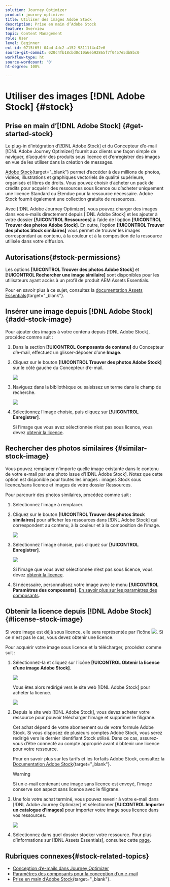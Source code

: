```yaml
---
solution: Journey Optimizer
product: journey optimizer
title: Utiliser des images Adobe Stock
description: Prise en main d’Adobe Stock
feature: Overview
topic: Content Management
role: User
level: Beginner
exl-id: 0715f65f-04bd-4dc2-a152-98111f4c42e6
source-git-commit: 020c4fb18cbd0c10a6eb92865f7f0457e5db8bc0
workflow-type: ht
source-wordcount: '0'
ht-degree: 100%

---
```


# Utiliser des images [!DNL Adobe Stock] {#stock}

## Prise en main d’[!DNL Adobe Stock] {#get-started-stock}

Le plug-in d’intégration d’[!DNL Adobe Stock] et du Concepteur d’e-mail [!DNL Adobe Journey Optimizer] fournit aux clients une façon simple de naviguer, d’acquérir des produits sous licence et d’enregistrer des images en vue de les utiliser dans la création de messages.

[Adobe Stock](https://helpx.adobe.com/stock/get-started.html){target=&quot;_blank&quot;} permet d’accéder à des millions de photos, vidéos, illustrations et graphiques vectoriels de qualité supérieure, organisés et libres de droits. Vous pouvez choisir d’acheter un pack de crédits pour acquérir des ressources sous licence ou d’acheter uniquement une licence Standard ou Étendue pour la ressource nécessaire. Adobe Stock fournit également une collection gratuite de ressources.

Avec [!DNL Adobe Journey Optimizer], vous pouvez charger des images dans vos e-mails directement depuis [!DNL Adobe Stock] et les ajouter à votre dossier **[!UICONTROL Ressources]** à l’aide de l’option **[!UICONTROL Trouver des photos Adobe Stock]**. En outre, l’option **[!UICONTROL Trouver des photos Stock similaires]** vous permet de trouver les images correspondant au contenu, à la couleur et à la composition de la ressource utilisée dans votre diffusion.

## Autorisations{#stock-permissions}

Les options **[!UICONTROL Trouver des photos Adobe Stock]** et **[!UICONTROL Rechercher une image similaire]** sont disponibles pour les utilisateurs ayant accès à un profil de produit AEM Assets Essentials.

Pour en savoir plus à ce sujet, consultez la [documentation Assets Essentials](https://experienceleague.adobe.com/docs/experience-manager-assets-essentials/help/get-started-admins/deploy-administer.html?lang=fr#add-users-to-essentials){target=&quot;_blank&quot;}.

## Insérer une image depuis [!DNL Adobe Stock] {#add-stock-image}

Pour ajouter des images à votre contenu depuis [!DNL Adobe Stock], procédez comme suit :

1. Dans la section **[!UICONTROL Composants de contenu]** du Concepteur d’e-mail, effectuez un glisser-déposer d’une **Image**.

1. Cliquez sur le bouton **[!UICONTROL Trouver des photos Adobe Stock]** sur le côté gauche du Concepteur d’e-mail.

   ![](assets/stock-find-photos.png)

1. Naviguez dans la bibliothèque ou saisissez un terme dans le champ de recherche.

   ![](assets/stock-select-from-lib.png)

1. Sélectionnez l’image choisie, puis cliquez sur **[!UICONTROL Enregistrer]**.

   Si l’image que vous avez sélectionnée n’est pas sous licence, vous devez [obtenir la licence](#license-stock-image).


## Rechercher des photos similaires {#similar-stock-image}

Vous pouvez remplacer n’importe quelle image existante dans le contenu de votre e-mail par une photo issue d’[!DNL Adobe Stock]. Notez que cette option est disponible pour toutes les images : images Stock sous licence/sans licence et images de votre dossier Ressources.

Pour parcourir des photos similaires, procédez comme suit :

1. Sélectionnez l’image à remplacer.
1. Cliquez sur le bouton **[!UICONTROL Trouver des photos Stock similaires]** pour afficher les ressources dans [!DNL Adobe Stock] qui correspondent au contenu, à la couleur et à la composition de l’image.

   ![](assets/stock-similar.png)

1. Sélectionnez l’image choisie, puis cliquez sur **[!UICONTROL Enregistrer]**.

   ![](assets/stock-similar-results.png)

   Si l’image que vous avez sélectionnée n’est pas sous licence, vous devez [obtenir la licence](#license-stock-image).

1. Si nécessaire, personnalisez votre image avec le menu **[!UICONTROL Paramètres des composants]**. [En savoir plus sur les paramètres des composants](content-components.md).

## Obtenir la licence depuis [!DNL Adobe Stock] {#license-stock-image}

Si votre image est déjà sous licence, elle sera représentée par l’icône ![](assets/stock_10.png). Si ce n&#39;est pas le cas, vous devez obtenir une licence.

Pour acquérir votre image sous licence et la télécharger, procédez comme suit :

1. Sélectionnez-la et cliquez sur l’icône **[!UICONTROL Obtenir la licence d’une image Adobe Stock]**.

   ![](assets/stock-license-icon.png)

   Vous êtes alors redirigé vers le site web [!DNL Adobe Stock] pour acheter la licence.

   ![](assets/stock-license-photo.png)

1. Depuis le site web [!DNL Adobe Stock], vous devez acheter votre ressource pour pouvoir télécharger l’image et supprimer le filigrane.

   Cet achat dépend de votre abonnement ou de votre formule Adobe Stock. Si vous disposez de plusieurs comptes Adobe Stock, vous serez redirigé vers le dernier identifiant Stock utilisé. Dans ce cas, assurez-vous d’être connecté au compte approprié avant d’obtenir une licence pour votre ressource.

   Pour en savoir plus sur les tarifs et les forfaits Adobe Stock, consultez la [Documentation Adobe Stock](https://stock.adobe.com/plans){target=&quot;_blank&quot;}.

   >[!WARNING]
   > Si un e-mail contenant une image sans licence est envoyé, l’image conserve son aspect sans licence avec le filigrane.

1. Une fois votre achat terminé, vous pouvez revenir à votre e-mail dans [!DNL Adobe Journey Optimizer] et sélectionner **[!UICONTROL Importer un catalogue d’images]** pour importer votre image sous licence dans vos ressources.

   ![](assets/stock_6.png)

1. Sélectionnez dans quel dossier stocker votre ressource. Pour plus d’informations sur [!DNL Assets Essentials], consultez cette [page](assets-essentials.md#get-started-assets-essentials).

## Rubriques connexes{#stock-related-topics}

* [Conception d’e-mails dans Journey Optimizer](get-started-email-design.md)
* [Paramètres des composants pour la conception d’un e-mail](content-components.md)
* [Prise en main d’Adobe Stock](https://helpx.adobe.com/stock/get-started.html){target=&quot;_blank&quot;}.

